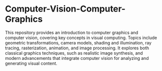 # Computer-Vision-Computer-Graphics

This repository provides an introduction to computer graphics and computer vision, covering key concepts in visual computing. Topics include geometric transformations, camera models, shading and illumination, ray tracing, rasterization, animation, and image processing. It explores both classical graphics techniques, such as realistic image synthesis, and modern advancements that integrate computer vision for analyzing and generating visual content.  

